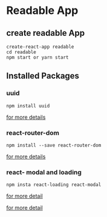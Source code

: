 # Readable App

## create readable App

    create-react-app readable
    cd readable
    npm start or yarn start

## Installed Packages

### uuid

    npm install uuid

[for more details](https://www.npmjs.com/package/uuid)

### react-router-dom

    npm install --save react-router-dom

[for more details](https://www.npmjs.com/package/react-router-dom)

### react- modal and loading

    npm insta react-loading react-modal

 [for more detail](https://www.npmjs.com/package/react-modal)

 [for more detail](https://www.npmjs.com/package/react-loading)

